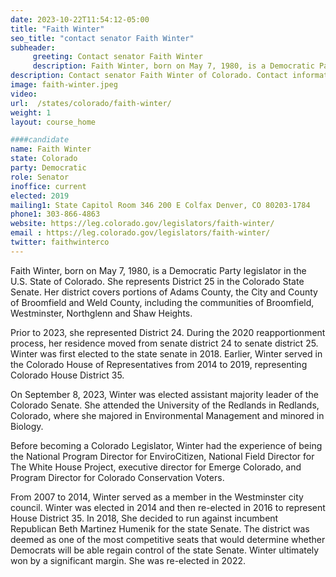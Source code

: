 ```yaml
---
date: 2023-10-22T11:54:12-05:00
title: "Faith Winter"
seo_title: "contact senator Faith Winter"
subheader:
     greeting: Contact senator Faith Winter
     description: Faith Winter, born on May 7, 1980, is a Democratic Party legislator in the U.S. State of Colorado. She represents District 25 in the Colorado State Senate. Her district covers portions of Adams County, the City and County of Broomfield and Weld County, including the communities of Broomfield, Westminster, Northglenn and Shaw Heights.
description: Contact senator Faith Winter of Colorado. Contact information for Faith Winter includes email address, phone number, and mailing address.
image: faith-winter.jpeg
video:
url:  /states/colorado/faith-winter/
weight: 1
layout: course_home

####candidate
name: Faith Winter
state: Colorado
party: Democratic
role: Senator
inoffice: current
elected: 2019
mailing1: State Capitol Room 346 200 E Colfax Denver, CO 80203-1784
phone1: 303-866-4863
website: https://leg.colorado.gov/legislators/faith-winter/
email : https://leg.colorado.gov/legislators/faith-winter/
twitter: faithwinterco
---
```


Faith Winter, born on May 7, 1980, is a Democratic Party legislator in the U.S. State of Colorado. She represents District 25 in the Colorado State Senate. Her district covers portions of Adams County, the City and County of Broomfield and Weld County, including the communities of Broomfield, Westminster, Northglenn and Shaw Heights.

Prior to 2023, she represented District 24. During the 2020 reapportionment process, her residence moved from senate district 24 to senate district 25. Winter was first elected to the state senate in 2018. Earlier, Winter served in the Colorado House of Representatives from 2014 to 2019, representing Colorado House District 35.

On September 8, 2023, Winter was elected assistant majority leader of the Colorado Senate. She attended the University of the Redlands in Redlands, Colorado, where she majored in Environmental Management and minored in Biology.

Before becoming a Colorado Legislator, Winter had the experience of being the National Program Director for EnviroCitizen, National Field Director for The White House Project, executive director for Emerge Colorado, and Program Director for Colorado Conservation Voters.

From 2007 to 2014, Winter served as a member in the Westminster city council. Winter was elected in 2014 and then re-elected in 2016 to represent House District 35. In 2018, She decided to run against incumbent Republican Beth Martinez Humenik for the state Senate. The district was deemed as one of the most competitive seats that would determine whether Democrats will be able regain control of the state Senate. Winter ultimately won by a significant margin. She was re-elected in 2022.
